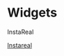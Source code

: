 # Widgets

InstaReal
<div markdown="1">
	<a href="javascript%3Avoid%28%28function%28%29%7Bif%28window._sharedData.entry_data.PostPage%5B0%5D.graphql.shortcode_media.is_video%29%7Bdocument.location%3Dwindow._sharedData.entry_data.PostPage%5B0%5D.graphql.shortcode_media.video_url%3B%7Delse+if%28window._sharedData.entry_data.PostPage%5B0%5D.graphql.shortcode_media.edge_sidecar_to_children%29%7Bvar+doc%3D%27%27%3Bwindow._sharedData.entry_data.PostPage%5B0%5D.graphql.shortcode_media.edge_sidecar_to_children.edges.forEach%28function%28i%29%7Bdoc%2B%3D%27%3Cimg+src%3D%22%27%2Bi.node.display_url%2B%27%22%3E%3Cbr%3E%27%3B%7D%29%3Bdocument.write%28doc%29%3B%7Delse%7Bdocument.location%3Dwindow._sharedData.entry_data.PostPage%5B0%5D.graphql.shortcode_media.display_url%3B%7D%7D%29%28%29%29">Instareal</a>
</div>
